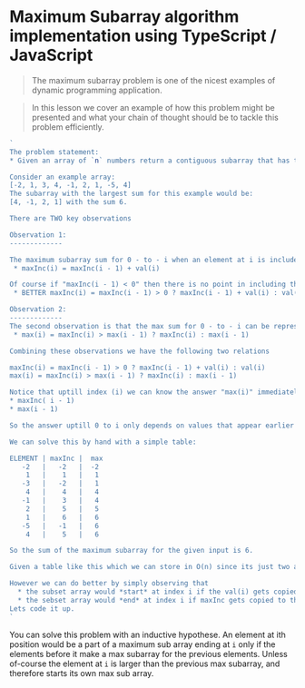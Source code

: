 # Maximum Subarray algorithm implementation using TypeScript / JavaScript

> The maximum subarray problem is one of the nicest examples of dynamic programming application.

> In this lesson we cover an example of how this problem might be presented and what your chain of thought should be to tackle this problem efficiently.



```ts
`
The problem statement:
* Given an array of `n` numbers return a contiguous subarray that has the largest sum.

Consider an example array:
[-2, 1, 3, 4, -1, 2, 1, -5, 4]
The subarray with the largest sum for this example would be:
[4, -1, 2, 1] with the sum 6.

There are TWO key observations

Observation 1:
-------------

The maximum subarray sum for 0 - to - i when an element at i is included can be represented as
 * maxInc(i) = maxInc(i - 1) + val(i)

Of course if "maxInc(i - 1) < 0" then there is no point in including that so a better formula would be:
 * BETTER maxInc(i) = maxInc(i - 1) > 0 ? maxInc(i - 1) + val(i) : val(i)

Observation 2:
-------------
The second observation is that the max sum for 0 - to - i can be represented as:
 * max(i) = maxInc(i) > max(i - 1) ? maxInc(i) : max(i - 1)

Combining these observations we have the following two relations

maxInc(i) = maxInc(i - 1) > 0 ? maxInc(i - 1) + val(i) : val(i)
max(i) = maxInc(i) > max(i - 1) ? maxInc(i) : max(i - 1)

Notice that uptill index (i) we can know the answer "max(i)" immediately if we have
* maxInc( i - 1)
* max(i - 1)

So the answer uptill 0 to i only depends on values that appear earlier in the array.

We can solve this by hand with a simple table:

ELEMENT | maxInc |  max
   -2   |   -2   |  -2
    1   |    1   |   1
   -3   |   -2   |   1
    4   |    4   |   4
   -1   |    3   |   4
    2   |    5   |   5
    1   |    6   |   6
   -5   |   -1   |   6
    4   |    5   |   6

So the sum of the maximum subarray for the given input is 6.

Given a table like this which we can store in O(n) since its just two additional arrays we could easily derive the subset array that is giving this answer.

However we can do better by simply observing that
  * the subset array would *start* at index i if the val(i) gets copied to the "max" section
  * the sebset array would *end* at index i if maxInc gets copied to the "max" section
Lets code it up.
`
```

You can solve this problem with an inductive hypothese. An element at ith position would be a part of a maximum sub array ending at `i` only if the elements before it make a max subarray for the previous elements. Unless of-course the element at `i` is larger than the previous max subarray, and therefore starts its own max sub array.

